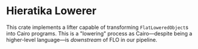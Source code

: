 # Hieratika Lowerer

This crate implements a lifter capable of transforming `FlatLoweredObject`s into Cairo programs.
This is a "lowering" process as Cairo—despite being a higher-level language—is _downstream_ of FLO
in our pipeline.
